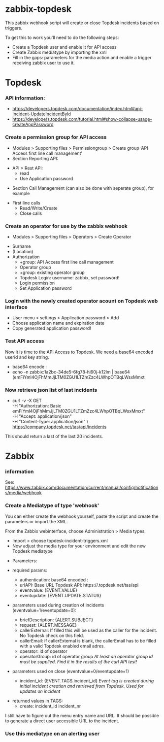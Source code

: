 # zabbix-topdesk
This zabbix webhook script will create or close Topdesk incidents based on triggers.

To get this to work you'll need to do the following steps:
* Create a Topdesk user and enable it for API access
* Create Zabbix mediatype by importing the xml
* Fill in the gaps: parameters for the media action and enable a trigger receiving zabbix user to use it.



# Topdesk
### API information:
- https://developers.topdesk.com/documentation/index.html#api-Incident-UpdateIncidentById
- https://developers.topdesk.com/tutorial.html#show-collapse-usage-createAppPassword

### Create a permission group for API access
* Modules > Supporting files > Permissiongroup > Create group ‘API Access first line call management’
* Section Reporting API:
- API > Rest API: 
  - read
  - Use Application password
* Section Call Management (can also be done with seperate group), for example
- First line calls
  - Read/Write/Create
  - Close calls
### Create an operator for use by the zabbix webhook
* Modules > Supporting files > Operators > Create Operator
- Surname
- (Location)
- Authorization
  - +group: API Access first line call management
  - Operator group
  - +group: existing operator group
  - Topdesk Login: username: zabbix, set password!
  - Login permission
  - Set Application password

### Login with the newly created operator acount on Topdesk web interface
* User menu > settings > Application password > Add
* Choose application name and expiration date
* Copy generated application password! 


### Test API access 
Now it is time to the API Access to Topdesk. We need a base64 encoded userid and key string. 
* base64 encode <userid>:<application key>
* echo -n zabbix:1a2bc-34de5-6fg78-hi90j-k12lm | base64
  (emFiYml4OjFhMmJjLTM0ZGU1LTZmZzc4LWhpOTBqLWsxMmxt

### Now retrieve json list of last incidents 
*  curl -v -X GET \
-H "Authorization: Basic emFiYml4OjFhMmJjLTM0ZGU1LTZmZzc4LWhpOTBqLWsxMmxt" \
-H "Accept: application/json" \
-H "Content-Type: application/json" \ 
https://company.topdesk.net/tas/api/incidents

This should return a last of the last 20 incidents.



# Zabbix
### information
See: https://www.zabbix.com/documentation/current/manual/config/notifications/media/webhook

### Create a Mediatype of type 'webhook'
You can either create the webhook yourself, paste the script and create the parameters or import the XML.


From the Zabbix webinterface, choose Administration > Media types.
- Import > choose topdesk-incident-triggers.xml
- Now adjust the media type for your environment and edit the new Topdesk mediatype
* Parameters:
- required params:
  - authentication: base64 encoded <user>:<appkey>
  - urlAPI: Base URL Topdesk API: https://<company>.topdesk.net/tas/api
  - eventvalue: {EVENT.VALUE}
  - eventupdate: {EVENT.UPDATE.STATUS}
- parameters used during creation of incidents (eventvalue=1/eventupdate=0):
  - briefDescription: {ALERT.SUBJECT}
  - request: {ALERT.MESSAGE}
  - callerExternal: If filled this will be used as the caller for the incident. No Topdesk check on this field.
  - callerEmail: if callerExternal is blank, the callerEmail has to be filled with a valid Topdesk enabled email adres.
  - operator: id of operator
  - operatorGroup: id of operator group
    *At least an operator group id must be supplied. Find it in the results of the curl API test!*
    
- parameters used on close (eventvalue=0/eventupdate=1)
  - incident_id: {EVENT.TAGS.incident_id}
    *Event tag is created during initial incident creation and retrieved from Topdesk. Used for updates on incident*

* returned values in TAGS:
  - create:
    incident_id
    incident_nr
    
I still have to figure out the menu entry name and URL. It should be possible to generate a direct user
accessible URL to the incident.  
    
### Use this mediatype on an alerting user
